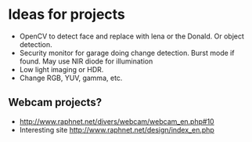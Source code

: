 # Ideas for projects
* OpenCV to detect face and replace with lena or the Donald. Or object detection.  
* Security monitor for garage doing change detection. Burst mode if found. May use NIR diode for illumination  
* Low light imaging or HDR.  
* Change RGB, YUV, gamma, etc.  

## Webcam projects?  
* http://www.raphnet.net/divers/webcam/webcam_en.php#10  
* Interesting site http://www.raphnet.net/design/index_en.php  
